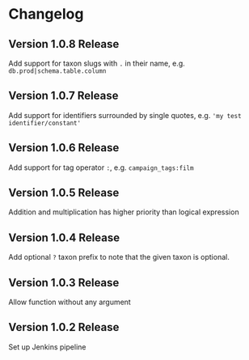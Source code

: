 # Changelog

## Version 1.0.8 Release

Add support for taxon slugs with `.` in their name, e.g. `db.prod|schema.table.column`

## Version 1.0.7 Release

Add support for identifiers surrounded by single quotes, e.g. `'my test identifier/constant'`

## Version 1.0.6 Release

Add support for tag operator `:`, e.g. `campaign_tags:film`

## Version 1.0.5 Release

Addition and multiplication has higher priority than logical expression

## Version 1.0.4 Release

Add optional `?` taxon prefix to note that the given taxon is optional.

## Version 1.0.3 Release

Allow function without any argument

## Version 1.0.2 Release

Set up Jenkins pipeline
